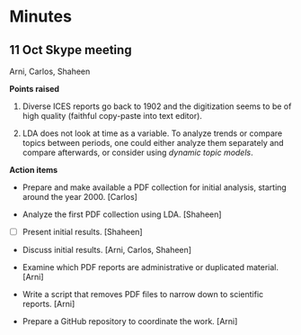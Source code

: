 # Minutes

## 11 Oct Skype meeting

Arni, Carlos, Shaheen

**Points raised**

1. Diverse ICES reports go back to 1902 and the digitization seems to be of high
   quality (faithful copy-paste into text editor).

2. LDA does not look at time as a variable. To analyze trends or compare topics
   between periods, one could either analyze them separately and compare
   afterwards, or consider using *dynamic topic models*.

**Action items**

- Prepare and make available a PDF collection for initial analysis, starting
  around the year 2000. [Carlos]

- Analyze the first PDF collection using LDA. [Shaheen]

 * [ ]  Present initial results. [Shaheen]

- Discuss initial results. [Arni, Carlos, Shaheen]

- Examine which PDF reports are administrative or duplicated material. [Arni]

- Write a script that removes PDF files to narrow down to scientific reports.
  [Arni]

- Prepare a GitHub repository to coordinate the work. [Arni]
